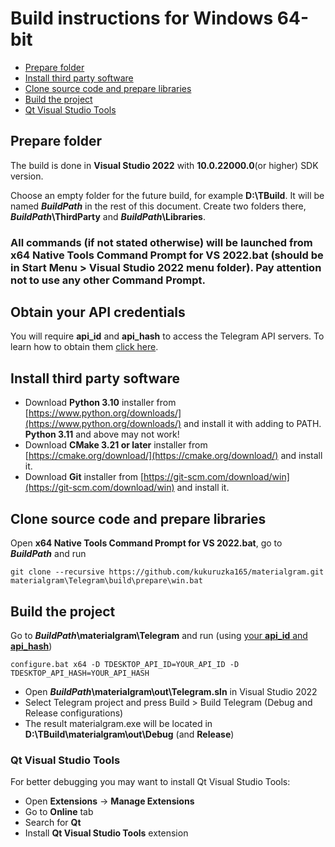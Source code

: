 # Build instructions for Windows 64-bit

- [Prepare folder](#prepare-folder)
- [Install third party software](#install-third-party-software)
- [Clone source code and prepare libraries](#clone-source-code-and-prepare-libraries)
- [Build the project](#build-the-project)
- [Qt Visual Studio Tools](#qt-visual-studio-tools)

## Prepare folder

The build is done in **Visual Studio 2022** with **10.0.22000.0**(or higher) SDK version.

Choose an empty folder for the future build, for example **D:\\TBuild**. It will be named ***BuildPath*** in the rest of this document. Create two folders there, ***BuildPath*\\ThirdParty** and ***BuildPath*\\Libraries**.

### All commands (if not stated otherwise) will be launched from **x64 Native Tools Command Prompt for VS 2022.bat** (should be in **Start Menu > Visual Studio 2022** menu folder). Pay attention not to use any other Command Prompt.

## Obtain your API credentials

You will require **api_id** and **api_hash** to access the Telegram API servers. To learn how to obtain them [click here][api_credentials].

## Install third party software

* Download **Python 3.10** installer from [https://www.python.org/downloads/](https://www.python.org/downloads/) and install it with adding to PATH. **Python 3.11** and above may not work!
* Download **CMake 3.21 or later** installer from [https://cmake.org/download/](https://cmake.org/download/) and install it.
* Download **Git** installer from [https://git-scm.com/download/win](https://git-scm.com/download/win) and install it.

## Clone source code and prepare libraries

Open **x64 Native Tools Command Prompt for VS 2022.bat**, go to ***BuildPath*** and run

    git clone --recursive https://github.com/kukuruzka165/materialgram.git
    materialgram\Telegram\build\prepare\win.bat

## Build the project

Go to ***BuildPath*\\materialgram\\Telegram** and run (using [your **api_id** and **api_hash**](#obtain-your-api-credentials))

    configure.bat x64 -D TDESKTOP_API_ID=YOUR_API_ID -D TDESKTOP_API_HASH=YOUR_API_HASH

* Open ***BuildPath*\\materialgram\\out\\Telegram.sln** in Visual Studio 2022
* Select Telegram project and press Build > Build Telegram (Debug and Release configurations)
* The result materialgram.exe will be located in **D:\TBuild\materialgram\out\Debug** (and **Release**)

### Qt Visual Studio Tools

For better debugging you may want to install Qt Visual Studio Tools:

* Open **Extensions** -> **Manage Extensions**
* Go to **Online** tab
* Search for **Qt**
* Install **Qt Visual Studio Tools** extension

[api_credentials]: api_credentials.md
